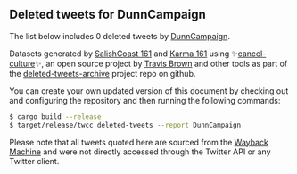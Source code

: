 ## Deleted tweets for DunnCampaign

The list below includes 0 deleted tweets by
[DunnCampaign](https://twitter.com/DunnCampaign).



Datasets generated by [SalishCoast 161](https://twitter.com/SalishCoastA) and [Karma 161](https://twitter.com/KarmaOneSixOne)
using ✨[cancel-culture](https://github.com/travisbrown/cancel-culture)✨, an open source project by [Travis Brown](https://twitter.com/travisbrown) 
and other tools as part of the [deleted-tweets-archive](https://github.com/salcoast/deleted-tweets-archive/) project repo on github.

You can create your own updated version of this document by checking out and configuring the
repository and then running the following commands:

```bash
$ cargo build --release
$ target/release/twcc deleted-tweets --report DunnCampaign
```

Please note that all tweets quoted here are sourced from the
[Wayback Machine](https://web.archive.org) and were not directly accessed through the Twitter API or
any Twitter client.

